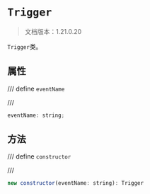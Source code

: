 # `Trigger`

> 文档版本：1.21.0.20

`Trigger`类。

## 属性

/// define
`eventName`


///

```js
eventName: string;
```


## 方法

/// define
`constructor`


///

```js
new constructor(eventName: string): Trigger
```

